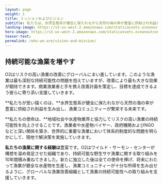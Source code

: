 ```yaml
---
layout: page
weight: 1
title: ミッションおよびビジョン
subtitle: 私たちは、水界生態系が健全に保たれながら天然の海の幸が豊富に供給され利益を生み出し、漁業コミュニティーが繁栄する未来を描いています。
landing-image: https://s3-us-west-2.amazonaws.com/staticassets.oceanoutcomes.org/rollover+images/vision-and-mission-hover.jpg
hero-image: https://s3-us-west-2.amazonaws.com/staticassets.oceanoutcomes.org/hero+photos/japanese-what-we-do.jpg
teaser-text:
permalink: /who-we-are/vision-and-mission/
---
```

<h2>持続可能な漁業を増やす</h2>

O2はリスクの高い漁業の改善にグローバルにまい進しています。このような漁業は最も深刻な持続可能性の問題を抱えていますが、改善により最も大きな効果が期待できます。商業漁業者と手を携え改善計画を策定し、目標を達成できるよう彼らに寄り添い支援していきます。

**私たちが思い描くのは、**水界生態系が健全に保たれながら天然の海の幸が豊富に供給され利益を生み出し、漁業コミュニティーが繁栄する未来です。

**私たちの使命は、**地域社会や水産物業界と協力してリスクの高い漁業の持続可能性を向上させることです。漁業者や水産物バイヤー、政府機関およびNGOなどと深い関係を築き、世界的に重要な漁業において体系的制度的な問題を明らかにして、現地で解決策を実施していきます。

**私たちの漁業に関する経験は**豊富です。O2はワイルド・サーモン・センターが構想を温め発足させた組織であり、持続可能な野生サケ漁業に関する取り組みを10年間積み重ねてきました。新たに独立した後は全ての使命を捧げ、将来にわたって漁業が健全な水産物を生産し、漁業コミュニティーが十分な所得を生み出せるように、グローバルな漁業改善組織として漁業の持続可能性への取り組みを支援していきます。
